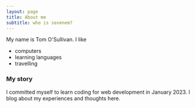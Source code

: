 ```yaml
---
layout: page
title: About me
subtitle: who is sevenem?
---
```


My name is Tom O'Sullivan. I like

- computers
- learning languages
- travelling

### My story

I committed myself to learn coding for web development in January 2023. I blog about my experiences and thoughts here.
